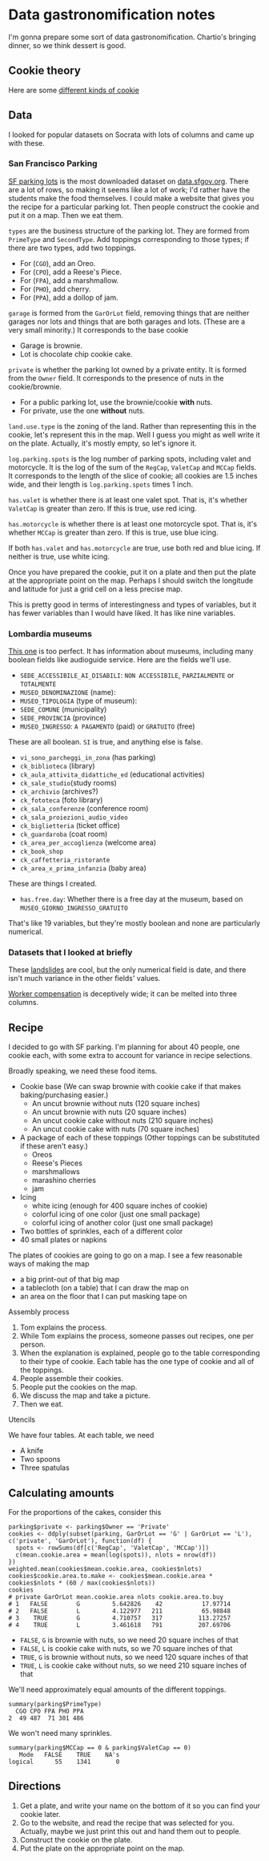 Data gastronomification notes
====
I'm gonna prepare some sort of data gastronomification.
Chartio's bringing dinner, so we think dessert is good.

## Cookie theory
Here are some [different kinds of cookie](http://en.wikipedia.org/wiki/Cookie)


## Data
I looked for popular datasets on Socrata with lots of
columns and came up with these.

### San Francisco Parking
[SF parking lots](https://data.sfgov.org/Transportation/Off-Street-parking-lots-and-parking-garages/uupn-yfaw?)
is the most downloaded dataset on [data.sfgov.org](https://data.sfgov.org).
There are a lot of rows, so making it seems like a lot of work;
I'd rather have the students make the food themselves.
I could make a website that gives you the recipe for a particular
parking lot. Then people construct the cookie and put it on a map.
Then we eat them.

`types` are the business structure of the parking lot. They are
formed from `PrimeType` and `SecondType`. Add toppings corresponding
to those types; if there are two types, add two toppings.

* For (`CGO`), add an Oreo.
* For (`CPO`), add a Reese's Piece.
* For (`FPA`), add a marshmallow.
* For (`PHO`), add cherry.
* For (`PPA`), add a dollop of jam.

`garage` is formed from the `GarOrLot` field, removing things that
are neither garages nor lots and things that are both garages and lots.
(These are a very small minority.) It corresponds to the base cookie

* Garage is brownie.
* Lot is chocolate chip cookie cake.

`private` is whether the parking lot owned by a private entity. It is
formed from the `Owner` field. It corresponds to the presence of nuts
in the cookie/brownie.

* For a public parking lot, use the brownie/cookie **with** nuts.
* For private, use the one **without** nuts.

`land.use.type` is the zoning of the land. Rather than representing this
in the cookie, let's represent this in the map. Well I guess you might as
well write it on the plate. Actually, it's mostly empty, so let's ignore it.

`log.parking.spots` is the log number of parking spots, including valet
and motorcycle. It is the log of the sum of the `RegCap`, `ValetCap`
and `MCCap` fields. It corresponds to the length of the slice of cookie;
all cookies are 1.5 inches wide, and their length is
`log.parking.spots` times 1 inch.

`has.valet` is whether there is at least one valet spot. That is, it's
whether `ValetCap` is greater than zero. If this is true, use red icing.

`has.motorcycle` is whether there is at least one motorcycle spot. That is, it's
whether `MCCap` is greater than zero. If this is true, use blue icing.

If both `has.valet` and `has.motorcycle` are true, use both red and blue
icing. If neither is true, use white icing.

Once you have prepared the cookie, put it on a plate and then put the plate
at the appropriate point on the map. Perhaps I should switch the longitude
and latitude for just a grid cell on a less precise map.

This is pretty good in terms of interestingness and types of variables, but
it has fewer variables than I would have liked. It has like nine variables.

### Lombardia museums
[This one](https://dati.lombardia.it/dati/Sanit-/Elenco-RSA-Accreditate/3syc-54zf)
is too perfect. It has information about museums, including many boolean
fields like audioguide service. Here are the fields we'll use.

* `SEDE_ACCESSIBILE_AI_DISABILI`: `NON ACCESSIBILE`, `PARZIALMENTE` or `TOTALMENTE`
* `MUSEO_DENOMINAZIONE` (name):
* `MUSEO_TIPOLOGIA` (type of museum):
* `SEDE_COMUNE` (municipality)
* `SEDE_PROVINCIA` (province)
* `MUSEO_INGRESSO`: `A PAGAMENTO` (paid) or `GRATUITO` (free)

These are all boolean. `SI` is true, and anything else is false.

* `vi_sono_parcheggi_in_zona` (has parking)
* `ck_biblioteca` (library)
* `ck_aula_attivita_didattiche_ed` (educational activities)
* `ck_sale_studio`(study rooms)
* `ck_archivio` (archives?)
* `ck_fototeca` (foto library)
* `ck_sala_conferenze` (conference room)
* `ck_sala_proiezioni_audio_video` 
* `ck_biglietteria` (ticket office)
* `ck_guardaroba` (coat room)
* `ck_area_per_accoglienza` (welcome area)
* `ck_book_shop` 
* `ck_caffetteria_ristorante`
* `ck_area_x_prima_infanzia` (baby area)

These are things I created.

* `has.free.day`: Whether there is a free day at the museum,
    based on `MUSEO_GIORNO_INGRESSO_GRATUITO`

That's like 19 variables, but they're mostly boolean and none
are particularly numerical.

### Datasets that I looked at briefly
These [landslides](https://data.seattle.gov/-/-/e498-ae22)
are cool, but the only numerical field is date, and there isn't
much variance in the other fields' values.

[Worker compensation](https://data.oregon.gov/Business/Workers-Compensation-Costs-Percent-of-National-Med/52s9-f7ab)
is deceptively wide; it can be melted into three columns.

## Recipe
I decided to go with SF parking.
I'm planning for about 40 people, one cookie each,
with some extra to account for variance in recipe selections.

Broadly speaking, we need these food items.

* Cookie base (We can swap brownie with cookie cake if that makes baking/purchasing easier.)
  * An uncut brownie without nuts (120 square inches)
  * An uncut brownie with nuts (20 square inches)
  * An uncut cookie cake without nuts (210 square inches)
  * An uncut cookie cake with nuts (70 square inches)
* A package of each of these toppings (Other toppings can be substituted if these aren't easy.)
  * Oreos
  * Reese's Pieces
  * marshmallows
  * marashino cherries
  * jam
* Icing
  * white icing (enough for 400 square inches of cookie)
  * colorful icing of one color (just one small package)
  * colorful icing of another color (just one small package)
* Two bottles of sprinkles, each of a different color
* 40 small plates or napkins

The plates of cookies are going to go on a map. I see a few
reasonable ways of making the map

* a big print-out of that big map
* a tablecloth (on a table) that I can draw the map on
* an area on the floor that I can put masking tape on

Assembly process

1. Tom explains the process.
2. While Tom explains the process, someone passes out recipes, one per person.
3. When the explanation is explained, people go to the table
    corresponding to their type of cookie. Each table has the
    one type of cookie and all of the toppings.
4. People assemble their cookies.
5. People put the cookies on the map.
6. We discuss the map and take a picture.
7. Then we eat.

Utencils

We have four tables. At each table, we need

* A knife
* Two spoons
* Three spatulas

## Calculating amounts
For the proportions of the cakes, consider this

    parking$private <- parking$Owner == 'Private'
    cookies <- ddply(subset(parking, GarOrLot == 'G' | GarOrLot == 'L'), c('private', 'GarOrLot'), function(df) {
      spots <- rowSums(df[c('RegCap', 'ValetCap', 'MCCap')])
      c(mean.cookie.area = mean(log(spots)), nlots = nrow(df))
    })
    weighted.mean(cookies$mean.cookie.area, cookies$nlots)
    cookies$cookie.area.to.make <- cookies$mean.cookie.area * cookies$nlots * (60 / max(cookies$nlots))
    cookies
    # private GarOrLot mean.cookie.area nlots cookie.area.to.buy
    # 1   FALSE        G         5.642826    42           17.97714
    # 2   FALSE        L         4.122977   211           65.98848
    # 3    TRUE        G         4.710757   317          113.27257
    # 4    TRUE        L         3.461618   791          207.69706

* `FALSE`, `G` is brownie with nuts, so we need 20 square inches of that
* `FALSE`, `L` is cookie cake with nuts, so we 70 square inches of that
* `TRUE`, `G` is brownie without nuts, so we need 120 square inches of that
* `TRUE`, `L` is cookie cake without nuts, so we need 210 square inches of that

We'll need approximately equal amounts of the different toppings.

    summary(parking$PrimeType)
      CGO CPO FPA PHO PPA 
    2  49 487  71 301 486 

We won't need many sprinkles.

    summary(parking$MCCap == 0 & parking$ValetCap == 0)
       Mode   FALSE    TRUE    NA's 
    logical      55    1341       0 

## Directions

1. Get a plate, and write your name on the bottom of it so you can find your
cookie later.
2. Go to the website, and read the recipe that was selected for you.
    Actually, maybe we just print this out and hand them out to people.
3. Construct the cookie on the plate.
4. Put the plate on the appropriate point on the map.
